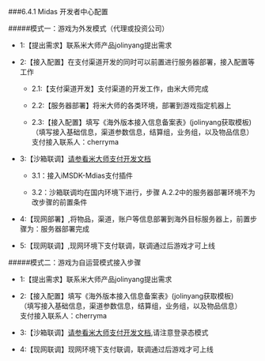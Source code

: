 ###6.4.1 Midas 开发者中心配置

#####模式一：游戏为外发模式（代理或投资公司）

  * 1:【提出需求】联系米大师产品jolinyang提出需求
  
  * 2:【接入配置】在支付渠道开发的同时可以前置进行服务器部署，接入配置等工作
  
    * 2.1:【支付渠道开发】支付渠道的开发工作，由米大师完成
    
    * 2.2:【服务器部署】将米大师的各类环境，部署到游戏指定机器上
    
    * 2.3:【接入配置】填写《海外版本接入信息备案表》(jolinyang获取模板) 
      （填写接入基础信息，渠道参数信息，结算组，业务组，以及物品信息）支付接入联系人：cherryma

  * 3:【沙箱联调】[请参看米大师支付开发文档](../../Unity/Module/pay.md)   
    
    * 3.1：接入iMSDK-Mdias支付插件
    
    * 3.2：沙箱联调均在国内环境下进行，步骤 A.2.2中的服务器部署环境不为改步骤的前置条件
   
  * 4:【现网部署】,将物品，渠道，账户等信息部署到海外目标服务器上，前置步骤为：服务器部署完成 
    
  * 5:【现网联调】,现网环境下支付联调，联调通过后游戏才可上线



#####模式二：游戏为自运营模式接入步骤

  * 1:【提出需求】联系米大师产品jolinyang提出需求
    
  * 2:【接入配置】填写《海外版本接入信息备案表》(jolinyang获取模板)   
    （填写接入基础信息，渠道参数信息，结算组，业务组，以及物品信息）   
      支付接入联系人：cherryma

  * 3:【沙箱联调】[请参看米大师支付开发文档](../../Unity/Module/pay.md),请注意登录态模式
     
  * 4:【现网联调】现网环境下支付联调，联调通过后游戏才可上线
